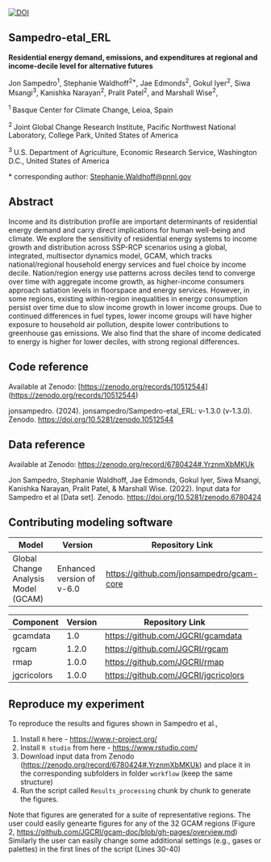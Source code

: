 [![DOI](https://zenodo.org/badge/508804988.svg)](https://zenodo.org/badge/latestdoi/508804988)

## Sampedro-etal_ERL

**Residential energy demand, emissions, and expenditures at regional and income-decile level for alternative futures**

Jon Sampedro<sup>1</sup>, Stephanie Waldhoff<sup>2\*</sup>, Jae Edmonds<sup>2</sup>, Gokul Iyer<sup>2</sup>, Siwa Msangi<sup>3</sup>, Kanishka Narayan<sup>2</sup>, Pralit Patel<sup>2</sup>, and Marshall Wise<sup>2</sup>, 

<sup>1 </sup> Basque Center for Climate Change, Leioa, Spain

<sup>2 </sup> Joint Global Change Research Institute, Pacific Northwest National Laboratory, College Park, United States of America

<sup>3 </sup> U.S. Department of Agriculture, Economic Research Service, Washington D.C., United States of America

\* corresponding author:  Stephanie.Waldhoff@pnnl.gov

## Abstract
Income and its distribution profile are important determinants of residential energy demand and carry direct implications for human well-being and climate. We explore the sensitivity of residential energy systems to income growth and distribution across SSP-RCP scenarios using a global, integrated, multisector dynamics model, GCAM, which tracks national/regional household energy services and fuel choice by income decile. Nation/region energy use patterns across deciles tend to converge over time with aggregate income growth, as higher-income consumers approach satiation levels in floorspace and energy services. However, in some regions, existing within-region inequalities in energy consumption persist over time due to slow income growth in lower income groups. Due to continued differences in fuel types, lower income groups will have higher exposure to household air pollution, despite lower contributions to greenhouse gas emissions. We also find that the share of income dedicated to energy is higher for lower deciles, with strong regional differences.

## Code reference
Available at Zenodo: [https://zenodo.org/records/10512544] (https://zenodo.org/records/10512544)

jonsampedro. (2024). jonsampedro/Sampedro-etal_ERL: v-1.3.0 (v-1.3.0). Zenodo. https://doi.org/10.5281/zenodo.10512544

## Data reference
Available at Zenodo: https://zenodo.org/record/6780424#.YrznmXbMKUk

Jon Sampedro, Stephanie Waldhoff, Jae Edmonds, Gokul Iyer, Siwa Msangi, Kanishka Narayan, Pralit Patel, & Marshall Wise. (2022). Input data for Sampedro et al [Data set]. Zenodo. https://doi.org/10.5281/zenodo.6780424

## Contributing modeling software
| Model | Version | Repository Link 
|-------|---------|-----------------
| Global Change Analysis Model (GCAM) | Enhanced version of v-6.0| https://github.com/jonsampedro/gcam-core | 

| Component| Version | Repository Link 
|-------|---------|-----------------
| gcamdata | 1.0| https://github.com/JGCRI/gcamdata | 
| rgcam | 1.2.0| https://github.com/JGCRI/rgcam | 
| rmap| 1.0.0| https://github.com/JGCRI/rmap | 
| jgcricolors| 1.0.0| https://github.com/JGCRI/jgcricolors| 

## Reproduce my experiment
To reproduce the results and figures shown in Sampedro et al.,

1. Install `R` here - https://www.r-project.org/
2. Install `R studio` from here - https://www.rstudio.com/
3. Download input data from Zenodo (https://zenodo.org/record/6780424#.YrznmXbMKUk) and place it in the corresponding subfolders in folder `workflow` (keep the same structure)
4. Run the script called `Results_processing` chunk by chunk to generate the figures.  

Note that figures are generated for a suite of representative regions. The user could easily genearte figures for any of the 32 GCAM regions (Figure 2, https://github.com/JGCRI/gcam-doc/blob/gh-pages/overview.md)
Similarly the user can easily change some additional settings (e.g., gases or palettes) in the first lines of the script (Lines 30-40)
